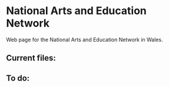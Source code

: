 # National Arts and Education Network

Web page for the National Arts and Education Network in Wales.

## Current files:

## To do:

